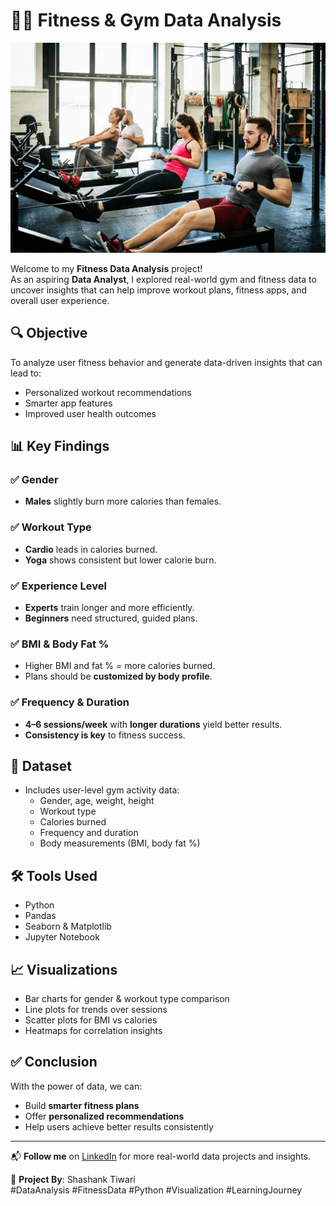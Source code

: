 # 🏋️‍♂️ Fitness & Gym Data Analysis

![](https://raw.githubusercontent.com/sshankt/Gym_Exercise_Project_Eda/refs/heads/main/fitness-enthusiasts-exercising-using-rowing-machines.webp)

Welcome to my **Fitness Data Analysis** project!  
As an aspiring **Data Analyst**, I explored real-world gym and fitness data to uncover insights that can help improve workout plans, fitness apps, and overall user experience.

## 🔍 Objective

To analyze user fitness behavior and generate data-driven insights that can lead to:
- Personalized workout recommendations
- Smarter app features
- Improved user health outcomes

## 📊 Key Findings

### ✅ Gender
- **Males** slightly burn more calories than females.

### ✅ Workout Type
- **Cardio** leads in calories burned.
- **Yoga** shows consistent but lower calorie burn.

### ✅ Experience Level
- **Experts** train longer and more efficiently.
- **Beginners** need structured, guided plans.

### ✅ BMI & Body Fat %
- Higher BMI and fat % = more calories burned.
- Plans should be **customized by body profile**.

### ✅ Frequency & Duration
- **4–6 sessions/week** with **longer durations** yield better results.
- **Consistency is key** to fitness success.

## 📁 Dataset

- Includes user-level gym activity data:  
  - Gender, age, weight, height  
  - Workout type  
  - Calories burned  
  - Frequency and duration  
  - Body measurements (BMI, body fat %)

## 🛠️ Tools Used

- Python
- Pandas
- Seaborn & Matplotlib
- Jupyter Notebook

## 📈 Visualizations

- Bar charts for gender & workout type comparison
- Line plots for trends over sessions
- Scatter plots for BMI vs calories
- Heatmaps for correlation insights

## ✅ Conclusion

With the power of data, we can:
- Build **smarter fitness plans**
- Offer **personalized recommendations**
- Help users achieve better results consistently

---

📬 **Follow me** on [LinkedIn](https://www.linkedin.com/in/shashank-tiwari) for more real-world data projects and insights.

📌 **Project By**: Shashank Tiwari  
#DataAnalysis #FitnessData #Python #Visualization #LearningJourney
